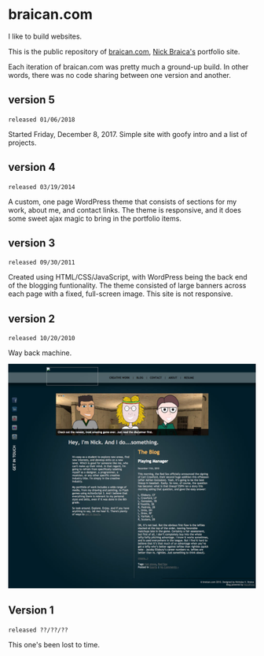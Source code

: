 braican.com
===========

I like to build websites.

This is the public repository of [braican.com](http://braican.com), [Nick Braica's](http://twitter.com/braican) portfolio site.

Each iteration of braican.com was pretty much a ground-up build. In other words, there was no code sharing between one version and another.

## version 5
`released 01/06/2018`

Started Friday, December 8, 2017. Simple site with goofy intro and a list of projects.

## version 4
`released 03/19/2014`

A custom, one page WordPress theme that consists of sections for my work, about me, and contact links. The theme is responsive, and it does some sweet ajax magic to bring in the portfolio items.

## version 3
`released 09/30/2011`

Created using HTML/CSS/JavaScript, with WordPress being the back end of the blogging funtionality. The theme consisted of large banners across each page with a fixed, full-screen image. This site is not responsive.

## version 2
`released 10/20/2010`

Way back machine.

![v2](assets/braican.com-v2.jpg?raw=true)

## Version 1

`released ??/??/??`

This one's been lost to time.
